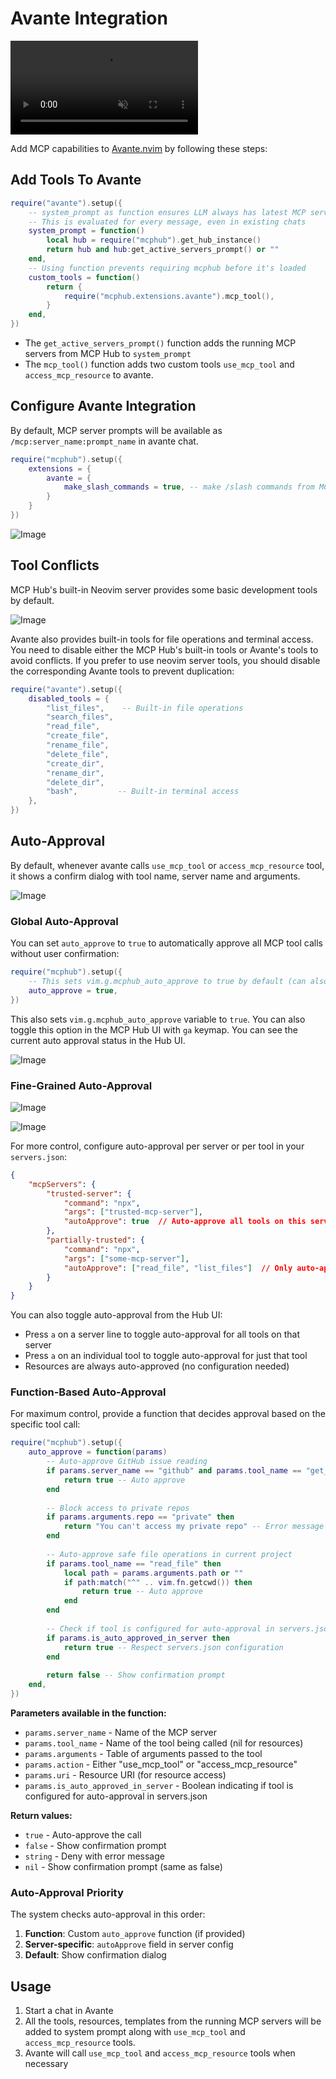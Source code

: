 # Avante Integration

<p>
<video muted src="https://github.com/user-attachments/assets/e33fb5c3-7dbd-40b2-bec5-471a465c7f4d" controls></video>
</p>

Add MCP capabilities to [Avante.nvim](https://github.com/yetone/avante.nvim) by following these steps:

## Add Tools To Avante

```lua
require("avante").setup({
    -- system_prompt as function ensures LLM always has latest MCP server state
    -- This is evaluated for every message, even in existing chats
    system_prompt = function()
        local hub = require("mcphub").get_hub_instance()
        return hub and hub:get_active_servers_prompt() or ""
    end,
    -- Using function prevents requiring mcphub before it's loaded
    custom_tools = function()
        return {
            require("mcphub.extensions.avante").mcp_tool(),
        }
    end,
})
```

- The `get_active_servers_prompt()` function adds the running MCP servers from MCP Hub to `system_prompt`
- The `mcp_tool()` function adds two custom tools `use_mcp_tool` and `access_mcp_resource` to avante.

## Configure Avante Integration

By default, MCP server prompts will be available as `/mcp:server_name:prompt_name` in avante chat.

```lua
require("mcphub").setup({
    extensions = {
        avante = {
            make_slash_commands = true, -- make /slash commands from MCP server prompts
        }
    }
})
```

![Image](https://github.com/user-attachments/assets/47086587-d10a-4749-a5df-3a562750010e)

## Tool Conflicts

MCP Hub's built-in Neovim server provides some basic development tools by default. 

![Image](https://github.com/user-attachments/assets/dbc0d210-2ccf-49f8-b1f5-58d868dc02c8)

Avante also provides built-in tools for file operations and terminal access. You need to disable either the MCP Hub's built-in tools or Avante's tools to avoid conflicts. If you prefer to use neovim server tools, you should disable the corresponding Avante tools to prevent duplication:

```lua
require("avante").setup({
    disabled_tools = {
        "list_files",    -- Built-in file operations
        "search_files",
        "read_file",
        "create_file",
        "rename_file",
        "delete_file",
        "create_dir",
        "rename_dir",
        "delete_dir",
        "bash",         -- Built-in terminal access
    },
})
```

## Auto-Approval

By default, whenever avante calls `use_mcp_tool` or `access_mcp_resource` tool, it shows a confirm dialog with tool name, server name and arguments.

![Image](https://github.com/user-attachments/assets/201a5804-99b6-4284-9351-348899e62467)

### Global Auto-Approval

You can set `auto_approve` to `true` to automatically approve all MCP tool calls without user confirmation:

```lua
require("mcphub").setup({
    -- This sets vim.g.mcphub_auto_approve to true by default (can also be toggled from the HUB UI with `ga`)
    auto_approve = true, 
})
```

This also sets `vim.g.mcphub_auto_approve` variable to `true`. You can also toggle this option in the MCP Hub UI with `ga` keymap. You can see the current auto approval status in the Hub UI.

![Image](https://github.com/user-attachments/assets/64708065-3428-4eb3-82a5-e32d2d1f98c6)

### Fine-Grained Auto-Approval

![Image](https://github.com/user-attachments/assets/131bfed2-c4e7-4e2e-ba90-c86e6ca257fd)

![Image](https://github.com/user-attachments/assets/befd1d44-bca3-41f6-a99a-3d15c6c8a5f5)

For more control, configure auto-approval per server or per tool in your `servers.json`:

```json
{
    "mcpServers": {
        "trusted-server": {
            "command": "npx",
            "args": ["trusted-mcp-server"],
            "autoApprove": true  // Auto-approve all tools on this server
        },
        "partially-trusted": {
            "command": "npx", 
            "args": ["some-mcp-server"],
            "autoApprove": ["read_file", "list_files"]  // Only auto-approve specific tools
        }
    }
}
```

You can also toggle auto-approval from the Hub UI:
- Press `a` on a server line to toggle auto-approval for all tools on that server
- Press `a` on an individual tool to toggle auto-approval for just that tool
- Resources are always auto-approved (no configuration needed)

### Function-Based Auto-Approval

For maximum control, provide a function that decides approval based on the specific tool call:

```lua
require("mcphub").setup({
    auto_approve = function(params)
        -- Auto-approve GitHub issue reading
        if params.server_name == "github" and params.tool_name == "get_issue" then
            return true -- Auto approve
        end
        
        -- Block access to private repos
        if params.arguments.repo == "private" then
            return "You can't access my private repo" -- Error message
        end
        
        -- Auto-approve safe file operations in current project
        if params.tool_name == "read_file" then
            local path = params.arguments.path or ""
            if path:match("^" .. vim.fn.getcwd()) then
                return true -- Auto approve
            end
        end
        
        -- Check if tool is configured for auto-approval in servers.json
        if params.is_auto_approved_in_server then
            return true -- Respect servers.json configuration
        end
        
        return false -- Show confirmation prompt
    end,
})
```

**Parameters available in the function:**
- `params.server_name` - Name of the MCP server
- `params.tool_name` - Name of the tool being called (nil for resources)
- `params.arguments` - Table of arguments passed to the tool
- `params.action` - Either "use_mcp_tool" or "access_mcp_resource"
- `params.uri` - Resource URI (for resource access)
- `params.is_auto_approved_in_server` - Boolean indicating if tool is configured for auto-approval in servers.json

**Return values:**
- `true` - Auto-approve the call
- `false` - Show confirmation prompt
- `string` - Deny with error message
- `nil` - Show confirmation prompt (same as false)

### Auto-Approval Priority

The system checks auto-approval in this order:
1. **Function**: Custom `auto_approve` function (if provided)
2. **Server-specific**: `autoApprove` field in server config
3. **Default**: Show confirmation dialog


## Usage

1. Start a chat in Avante
2. All the tools, resources, templates from the running MCP servers will be added to system prompt along with `use_mcp_tool` and `access_mcp_resource` tools.
3. Avante will call `use_mcp_tool` and `access_mcp_resource` tools when necessary




